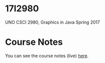 # 17I2980
UNO CSCI 2980, Graphics in Java Spring 2017

# Course Notes
You can see the course notes (live) [here](https://1drv.ms/o/s!AmCUMqdaJyCSgb97Ja1UkFZVKh59lQ).


